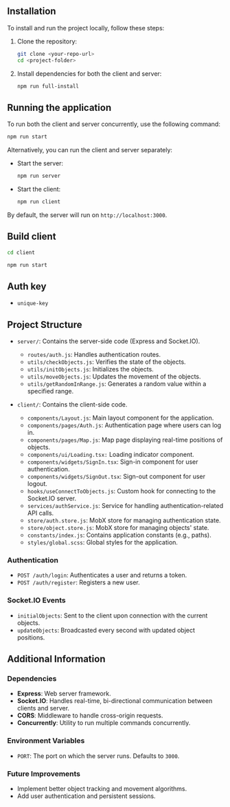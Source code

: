 ## Installation

To install and run the project locally, follow these steps:

1. Clone the repository:
   ```bash
   git clone <your-repo-url>
   cd <project-folder>
   ```

2. Install dependencies for both the client and server:
   ```bash
   npm run full-install
   ```

## Running the application

To run both the client and server concurrently, use the following command:
```bash
npm run start
```

Alternatively, you can run the client and server separately:

- Start the server:
  ```bash
  npm run server
  ```

- Start the client:
  ```bash
  npm run client
  ```

By default, the server will run on `http://localhost:3000`.

## Build client

```bash
cd client
```

```bash
npm run start
```

## Auth key

- `unique-key`

## Project Structure

- `server/`: Contains the server-side code (Express and Socket.IO).
  - `routes/auth.js`: Handles authentication routes.
  - `utils/checkObjects.js`: Verifies the state of the objects.
  - `utils/initObjects.js`: Initializes the objects.
  - `utils/moveObjects.js`: Updates the movement of the objects.
  - `utils/getRandomInRange.js`: Generates a random value within a specified range.

- `client/`: Contains the client-side code.
  - `components/Layout.js`: Main layout component for the application.
  - `components/pages/Auth.js`: Authentication page where users can log in.
  - `components/pages/Map.js`: Map page displaying real-time positions of objects.
  - `components/ui/Loading.tsx:` Loading indicator component.
  - `components/widgets/SignIn.tsx`: Sign-in component for user authentication.
  - `components/widgets/SignOut.tsx`: Sign-out component for user logout.
  - `hooks/useConnectToObjects.js`: Custom hook for connecting to the Socket.IO server.
  - `services/authService.js`: Service for handling authentication-related API calls.
  - `store/auth.store.js`: MobX store for managing authentication state.
  - `store/object.store.js`: MobX store for managing objects' state.
  - `constants/index.js`: Contains application constants (e.g., paths).
  - `styles/global.scss`: Global styles for the application.

### Authentication
- `POST /auth/login`: Authenticates a user and returns a token.
- `POST /auth/register`: Registers a new user.

### Socket.IO Events
- `initialObjects`: Sent to the client upon connection with the current objects.
- `updateObjects`: Broadcasted every second with updated object positions.

## Additional Information

### Dependencies
- **Express**: Web server framework.
- **Socket.IO**: Handles real-time, bi-directional communication between clients and server.
- **CORS**: Middleware to handle cross-origin requests.
- **Concurrently**: Utility to run multiple commands concurrently.

### Environment Variables
- `PORT`: The port on which the server runs. Defaults to `3000`.

### Future Improvements
- Implement better object tracking and movement algorithms.
- Add user authentication and persistent sessions.

